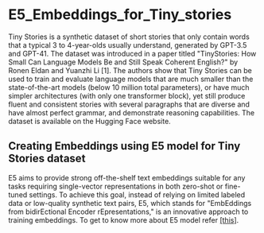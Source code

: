 # E5_Embeddings_for_Tiny_stories

Tiny Stories is a synthetic dataset of short stories that only contain words that a typical 3 to 4-year-olds usually understand, generated by GPT-3.5 and GPT-41. The dataset was introduced in a paper titled "TinyStories: How Small Can Language Models Be and Still Speak Coherent English?" by Ronen Eldan and Yuanzhi Li [1]. The authors show that Tiny Stories can be used to train and evaluate language models that are much smaller than the state-of-the-art models (below 10 million total parameters), or have much simpler architectures (with only one transformer block), yet still produce fluent and consistent stories with several paragraphs that are diverse and have almost perfect grammar, and demonstrate reasoning capabilities. The dataset is available on the Hugging Face website. 

## Creating Embeddings using E5 model for Tiny Stories dataset
E5 aims to provide strong off-the-shelf text embeddings suitable for any tasks requiring single-vector representations in both zero-shot or fine-tuned settings. To achieve this goal, instead of relying on limited labeled data or low-quality synthetic text pairs,
E5, which stands for "EmbEddings from bidirEctional Encoder rEpresentations," is an innovative approach to training embeddings. To get to know more about E5 model refer <a href = "https://medium.com/@hansahettiarachchi/unleashing-the-potential-of-embedding-model-e5-revolutionizing-natural-language-comprehension-3f1516489048">[this]</a>.
